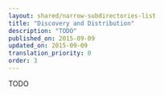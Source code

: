 ```yaml
---
layout: shared/narrow-subdirectories-list
title: "Discovery and Distribution"
description: "TODO"
published_on: 2015-09-09
updated_on: 2015-09-09
translation_priority: 0
order: 3
---
```


<p class="intro">
  TODO
</p>
